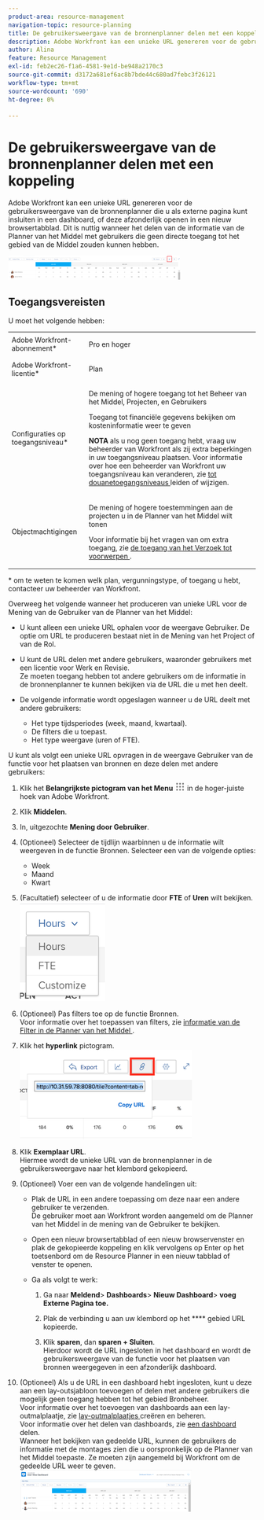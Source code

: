 ```yaml
---
product-area: resource-management
navigation-topic: resource-planning
title: De gebruikersweergave van de bronnenplanner delen met een koppeling
description: Adobe Workfront kan een unieke URL genereren voor de gebruikersweergave van de bronnenplanner die u als externe pagina kunt insluiten in een dashboard, of deze afzonderlijk openen in een nieuw browsertabblad. Dit is nuttig wanneer het delen van de informatie van de Planner van het Middel met gebruikers die geen directe toegang tot het gebied van de Middel zouden kunnen hebben.
author: Alina
feature: Resource Management
exl-id: feb2ec26-f1a6-4581-9e1d-be948a2170c3
source-git-commit: d3172a681ef6ac8b7bde44c680ad7febc3f26121
workflow-type: tm+mt
source-wordcount: '690'
ht-degree: 0%

---
```


# De gebruikersweergave van de bronnenplanner delen met een koppeling

Adobe Workfront kan een unieke URL genereren voor de gebruikersweergave van de bronnenplanner die u als externe pagina kunt insluiten in een dashboard, of deze afzonderlijk openen in een nieuw browsertabblad. Dit is nuttig wanneer het delen van de informatie van de Planner van het Middel met gebruikers die geen directe toegang tot het gebied van de Middel zouden kunnen hebben.

![](assets/rp-user-view-with-link-highlight-350x49.png)

## Toegangsvereisten

U moet het volgende hebben:

<table style="table-layout:auto"> 
 <col> 
 <col> 
 <tbody> 
  <tr> 
   <td role="rowheader">Adobe Workfront-abonnement*</td> 
   <td> <p>Pro en hoger</p> </td> 
  </tr> 
  <tr> 
   <td role="rowheader">Adobe Workfront-licentie*</td> 
   <td> <p>Plan </p> </td> 
  </tr> 
  <tr> 
   <td role="rowheader">Configuraties op toegangsniveau*</td> 
   <td> <p>De mening of hogere toegang tot het Beheer van het Middel, Projecten, en Gebruikers</p> <p>Toegang tot financiële gegevens bekijken om kosteninformatie weer te geven </p> <p><b> NOTA </b> als u nog geen toegang hebt, vraag uw beheerder van Workfront als zij extra beperkingen in uw toegangsniveau plaatsen. Voor informatie over hoe een beheerder van Workfront uw toegangsniveau kan veranderen, zie <a href="../../administration-and-setup/add-users/configure-and-grant-access/create-modify-access-levels.md" class="MCXref xref"> tot douanetoegangsniveaus </a> leiden of wijzigen.</p> </td> 
  </tr> 
  <tr> 
   <td role="rowheader">Objectmachtigingen</td> 
   <td> <p>De mening of hogere toestemmingen aan de projecten u in de Planner van het Middel wilt tonen</p> <p>Voor informatie bij het vragen van om extra toegang, zie <a href="../../workfront-basics/grant-and-request-access-to-objects/request-access.md" class="MCXref xref"> de toegang van het Verzoek tot voorwerpen </a>.</p> </td> 
  </tr> 
 </tbody> 
</table>

&#42; om te weten te komen welk plan, vergunningstype, of toegang u hebt, contacteer uw beheerder van Workfront.


Overweeg het volgende wanneer het produceren van unieke URL voor de Mening van de Gebruiker van de Planner van het Middel:

* U kunt alleen een unieke URL ophalen voor de weergave Gebruiker. De optie om URL te produceren bestaat niet in de Mening van het Project of van de Rol.
* U kunt de URL delen met andere gebruikers, waaronder gebruikers met een licentie voor Werk en Revisie.\
  Ze moeten toegang hebben tot andere gebruikers om de informatie in de bronnenplanner te kunnen bekijken via de URL die u met hen deelt.
* De volgende informatie wordt opgeslagen wanneer u de URL deelt met andere gebruikers:

   * Het type tijdsperiodes (week, maand, kwartaal).
   * De filters die u toepast.
   * Het type weergave (uren of FTE).

U kunt als volgt een unieke URL opvragen in de weergave Gebruiker van de functie voor het plaatsen van bronnen en deze delen met andere gebruikers:

1. Klik het **Belangrijkste pictogram van het Menu** ![](assets/main-menu-icon.png) in de hoger-juiste hoek van Adobe Workfront.

1. Klik **Middelen**.
1. In, uitgezochte **Mening door Gebruiker**.
1. (Optioneel) Selecteer de tijdlijn waarbinnen u de informatie wilt weergeven in de functie Bronnen. Selecteer een van de volgende opties:

   * Week
   * Maand
   * Kwart

1. (Facultatief) selecteer of u de informatie door **FTE** of **Uren** wilt bekijken.\
   ![ RP_hours_or_fte_in_user_view.png ](assets/rp-hours-or-fte-in-user-view.png)

1. (Optioneel) Pas filters toe op de functie Bronnen.\
   Voor informatie over het toepassen van filters, zie [ informatie van de Filter in de Planner van het Middel ](../../resource-mgmt/resource-planning/filter-resource-planner.md).

1. Klik het **hyperlink** pictogram.\
   ![ RP_Storm_generate_URL_with_copy_URL_link.png ](assets/rp-storm-generate-url-with-copy-url-link-350x182.png)

1. Klik **Exemplaar URL**.\
   Hiermee wordt de unieke URL van de bronnenplanner in de gebruikersweergave naar het klembord gekopieerd.

1. (Optioneel) Voer een van de volgende handelingen uit:  

   * Plak de URL in een andere toepassing om deze naar een andere gebruiker te verzenden.\
     De gebruiker moet aan Workfront worden aangemeld om de Planner van het Middel in de mening van de Gebruiker te bekijken.
   * Open een nieuw browsertabblad of een nieuw browservenster en plak de gekopieerde koppeling en klik vervolgens op Enter op het toetsenbord om de Resource Planner in een nieuw tabblad of venster te openen.
   * Ga als volgt te werk:

     <!--   
     <MadCap:conditionalText data-mc-conditions="QuicksilverOrClassic.Draft mode">   
     (NOTE:&nbsp;turn this into a numbered list)   
     </MadCap:conditionalText>   
     -->

      1. Ga naar **Meldend**> **Dashboards**> **Nieuw Dashboard**> **voeg Externe Pagina toe.**

      1. Plak de verbinding u aan uw klembord op het **** gebied URL kopieerde.
      1. Klik **sparen**, dan **sparen + Sluiten**.\
         Hierdoor wordt de URL ingesloten in het dashboard en wordt de gebruikersweergave van de functie voor het plaatsen van bronnen weergegeven in een afzonderlijk dashboard.

1. (Optioneel) Als u de URL in een dashboard hebt ingesloten, kunt u deze aan een lay-outsjabloon toevoegen of delen met andere gebruikers die mogelijk geen toegang hebben tot het gebied Bronbeheer.\
   Voor informatie over het toevoegen van dashboards aan een lay-outmalplaatje, zie [ lay-outmalplaatjes ](../../administration-and-setup/customize-workfront/use-layout-templates/create-and-manage-layout-templates.md) creëren en beheren.\
   Voor informatie over het delen van dashboards, zie [ een dashboard ](../../reports-and-dashboards/dashboards/creating-and-managing-dashboards/share-dashboard.md) delen.\
   Wanneer het bekijken van gedeelde URL, kunnen de gebruikers de informatie met de montages zien die u oorspronkelijk op de Planner van het Middel toepaste. Ze moeten zijn aangemeld bij Workfront om de gedeelde URL weer te geven.\
   ![ user_view_dashoard_from_unique_url.png ](assets/user-view-dashoard-from-unique-url-350x85.png)
